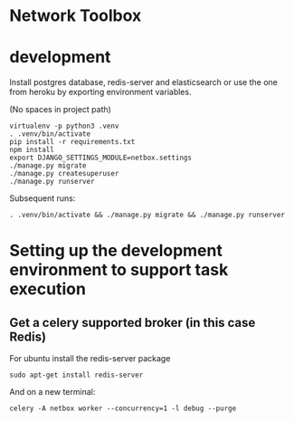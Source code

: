 Network Toolbox
===============

development
===========
Install postgres database, redis-server and elasticsearch
or use the one from heroku by exporting environment variables.

(No spaces in project path)

```
virtualenv -p python3 .venv
. .venv/bin/activate
pip install -r requirements.txt
npm install
export DJANGO_SETTINGS_MODULE=netbox.settings
./manage.py migrate
./manage.py createsuperuser
./manage.py runserver
```

Subsequent runs:

```
. .venv/bin/activate && ./manage.py migrate && ./manage.py runserver
```

# Setting up the development environment to support task execution

## Get a celery supported broker (in this case Redis)

For ubuntu install the redis-server package

```
sudo apt-get install redis-server
```

And on a new terminal:

```
celery -A netbox worker --concurrency=1 -l debug --purge
```
